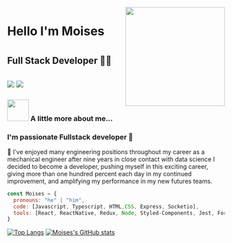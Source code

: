 <img align='right' src="https://media.giphy.com/media/M9gbBd9nbDrOTu1Mqx/giphy.gif" width="230">

<h1 align="left">Hello I'm Moises<h1/>
<h2 align="left">Full Stack Developer 👨‍💻<h2/>

[![](https://img.shields.io/badge/LinkedIn-Moises-blue)](https://www.linkedin.com/in/moises-duran-del-razo/)
[![](https://img.shields.io/badge/Gmail-moises6737%40gmail.com-red)](mailto:moises6737@gmail.com)


### <img src="https://media.giphy.com/media/VgCDAzcKvsR6OM0uWg/giphy.gif" width="50"> A little more about me... 

### I'm passionate Fullstack developer 👋

📄 I've enjoyed many engineering positions throughout my career as a mechanical engineer after nine years in close contact with data science I decided to become a developer, pushing myself in this exciting career, giving more than one hundred percent each day in my continued improvement, and amplifying my performance in my new futures teams.

```js
const Moises = {
  pronouns: "he" | "him",
  code: [Javascript, Typescript, HTML,CSS, Express, Socketio],
  tools: [React, ReactNative, Redux, Node, Styled-Components, Jest, Formik, BootStrap,Heroku, PosgreSQL]
}
```
[![Top Langs](https://github-readme-stats.vercel.app/api/top-langs/?username=anuraghazra)](https://github.com/moisesdurandelrazo/github-readme-stats) [![Moises's GitHub stats](https://github-readme-stats.vercel.app/api?username=moisesdurandelrazo)](https://github.com/moisesdurandelrazo/github-readme-stats)


<!--
**moisesdurandelrazo/moisesdurandelrazo** is a ✨ _special_ ✨ repository because its `README.md` (this file) appears on your GitHub profile.

Here are some ideas to get you started:

- 🔭 I’m currently working on ...
- 🌱 I’m currently learning ...
- 👯 I’m looking to collaborate on ...
- 🤔 I’m looking for help with ...
- 💬 Ask me about ...
- 📫 How to reach me: ...
- 😄 Pronouns: ...
- ⚡ Fun fact: ...
-->
